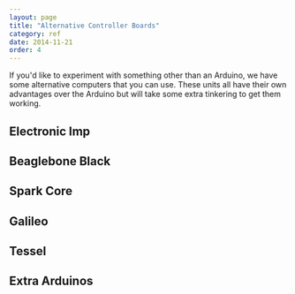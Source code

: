 ```yaml
---
layout: page
title: "Alternative Controller Boards"
category: ref
date: 2014-11-21
order: 4
---
```


If you'd like to experiment with something other than an Arduino, we have some alternative computers that you can use.  These units all have their own advantages over the Arduino but will take some extra tinkering to get them working.

## Electronic Imp

## Beaglebone Black

## Spark Core

## Galileo

## Tessel

## Extra Arduinos